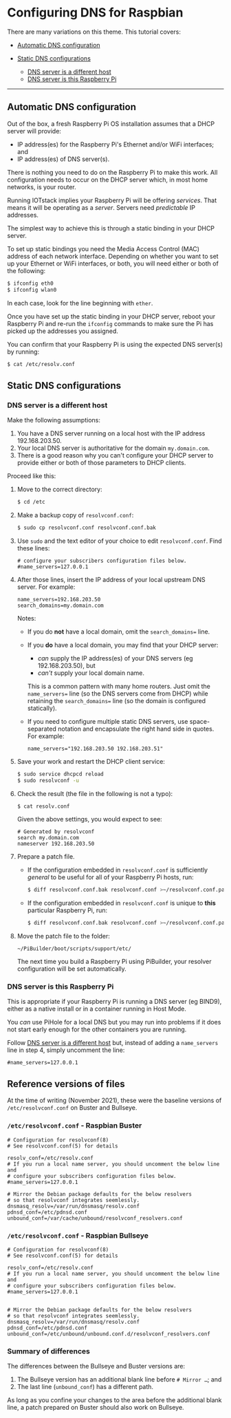 # Configuring DNS for Raspbian

There are many variations on this theme. This tutorial covers:

- [Automatic DNS configuration](#autoDNS)
- [Static DNS configurations](#staticDNS)

	- [DNS server is a different host](#otherhostDNS)
	- [DNS server is this Raspberry Pi](#localhostDNS)

<hr>

## <a name="autoDNS"> Automatic DNS configuration </a>

Out of the box, a fresh Raspberry Pi OS installation assumes that a DHCP server will provide:

* IP address(es) for the Raspberry Pi's Ethernet and/or WiFi interfaces; and
* IP address(es) of DNS server(s).

There is nothing you need to do on the Raspberry Pi to make this work. All configuration needs to occur on the DHCP server which, in most home networks, is your router.

Running IOTstack implies your Raspberry Pi will be offering *services*. That means it will be operating as a *server*. Servers need *predictable* IP addresses.

The simplest way to achieve this is through a static binding in your DHCP server.

To set up static bindings you need the Media Access Control (MAC) address of each network interface. Depending on whether you want to set up your Ethernet or WiFi interfaces, or both, you will need either or both of the following:

```bash
$ ifconfig eth0
$ ifconfig wlan0
```

In each case, look for the line beginning with `ether`.

Once you have set up the static binding in your DHCP server, reboot your Raspberry Pi and re-run the `ifconfig` commands to make sure the Pi has picked up the addresses you assigned.

You can confirm that your Raspberry Pi is using the expected DNS server(s) by running:

```bash
$ cat /etc/resolv.conf
```

## <a name="staticDNS"> Static DNS configurations </a>

### <a name="otherhostDNS"> DNS server is a different host </a>

Make the following assumptions:

1. You have a DNS server running on a local host with the IP address 192.168.203.50.
2. Your local DNS server is authoritative for the domain `my.domain.com`.
3. There is a good reason why you can't configure your DHCP server to provide either or both of those parameters to DHCP clients.

Proceed like this:
 
1. Move to the correct directory:

	```bash
	$ cd /etc
	```

2. Make a backup copy of `resolvconf.conf`:

	```bash
	$ sudo cp resolvconf.conf resolvconf.conf.bak
	```

3. Use `sudo` and the text editor of your choice to edit `resolvconf.conf`. Find these lines:

	```
	# configure your subscribers configuration files below.
	#name_servers=127.0.0.1
	```

4. After those lines, insert the IP address of your local upstream DNS server. For example:

	```
	name_servers=192.168.203.50
	search_domains=my.domain.com
	```

	Notes:

	* If you do **not** have a local domain, omit the `search_domains=` line.
	* If you **do** have a local domain, you may find that your DHCP server:

		- *can* supply the IP address(es) of your DNS servers (eg 192.168.203.50), but
		- *can't* supply your local domain name.

		This is a common pattern with many home routers. Just omit the `name_servers=` line (so the DNS servers come from DHCP) while retaining the `search_domains=` line (so the domain is configured statically).

	* If you need to configure multiple static DNS servers, use space-separated notation and encapsulate the right hand side in quotes. For example:

		```
		name_servers="192.168.203.50 192.168.203.51"
		```

5. Save your work and restart the DHCP client service:

	```bash
	$ sudo service dhcpcd reload
	$ sudo resolvconf -u
	```

6. Check the result (the file in the following is not a typo):

	```bash
	$ cat resolv.conf
	```

	Given the above settings, you would expect to see:

	```
	# Generated by resolvconf
	search my.domain.com
	nameserver 192.168.203.50
	```

7. Prepare a patch file.

	* If the configuration embedded in `resolvconf.conf` is sufficiently *general* to be useful for all of your Raspberry Pi hosts, run:

		```bash
		$ diff resolvconf.conf.bak resolvconf.conf >~/resolvconf.conf.patch
		```

	* If the configuration embedded in `resolvconf.conf` is unique to **this** particular Raspberry Pi, run:

		```bash
		$ diff resolvconf.conf.bak resolvconf.conf >~/resolvconf.conf.patch@$HOSTNAME
		```

8. Move the patch file to the folder:

	```
	~/PiBuilder/boot/scripts/support/etc/
	```

	The next time you build a Raspberry Pi using PiBuilder, your resolver configuration will be set automatically.

### <a name="localhostDNS"> DNS server is this Raspberry Pi </a>

This is appropriate if your Raspberry Pi is running a DNS server (eg BIND9), either as a native install or in a container running in Host Mode.

You *can* use PiHole for a local DNS but you may run into problems if it does not start early enough for the other containers you are running.

Follow [DNS server is a different host](#otherhostDNS) but, instead of adding a `name_servers` line in step 4, simply uncomment the line:

```
#name_servers=127.0.0.1
```

## <a name="baselineReference"> Reference versions of files </a>

At the time of writing (November 2021), these were the baseline versions of `/etc/resolvconf.conf` on Buster and Bullseye.

### `/etc/resolvconf.conf` - Raspbian Buster

```
# Configuration for resolvconf(8)
# See resolvconf.conf(5) for details

resolv_conf=/etc/resolv.conf
# If you run a local name server, you should uncomment the below line and
# configure your subscribers configuration files below.
#name_servers=127.0.0.1

# Mirror the Debian package defaults for the below resolvers
# so that resolvconf integrates seemlessly.
dnsmasq_resolv=/var/run/dnsmasq/resolv.conf
pdnsd_conf=/etc/pdnsd.conf
unbound_conf=/var/cache/unbound/resolvconf_resolvers.conf
```

### `/etc/resolvconf.conf` - Raspbian Bullseye

```
# Configuration for resolvconf(8)
# See resolvconf.conf(5) for details

resolv_conf=/etc/resolv.conf
# If you run a local name server, you should uncomment the below line and
# configure your subscribers configuration files below.
#name_servers=127.0.0.1


# Mirror the Debian package defaults for the below resolvers
# so that resolvconf integrates seemlessly.
dnsmasq_resolv=/var/run/dnsmasq/resolv.conf
pdnsd_conf=/etc/pdnsd.conf
unbound_conf=/etc/unbound/unbound.conf.d/resolvconf_resolvers.conf
```

### Summary of differences

The differences between the Bullseye and Buster versions are:

1. The Bullseye version has an additional blank line before `# Mirror …`; and
2. The last line (`unbound_conf`) has a different path.

As long as you confine your changes to the area before the additional blank line, a patch prepared on Buster should also work on Bullseye.
